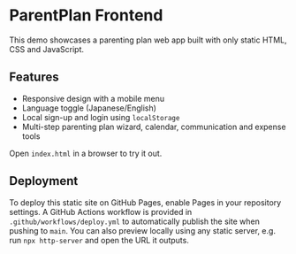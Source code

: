# ParentPlan Frontend

This demo showcases a parenting plan web app built with only static HTML, CSS and JavaScript.

## Features
- Responsive design with a mobile menu
- Language toggle (Japanese/English)
- Local sign-up and login using `localStorage`
- Multi-step parenting plan wizard, calendar, communication and expense tools

Open `index.html` in a browser to try it out.

## Deployment

To deploy this static site on GitHub Pages, enable Pages in your repository settings.
A GitHub Actions workflow is provided in `.github/workflows/deploy.yml` to automatically publish the site when pushing to `main`.
You can also preview locally using any static server, e.g. run `npx http-server` and open the URL it outputs.
